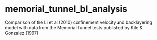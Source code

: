 # memorial_tunnel_bl_analysis
Comparison of the Li et al (2010) confinement velocity and backlayering model with data from the Memorial Tunnel tests published by Kile &amp; Gonzalez (1997)
